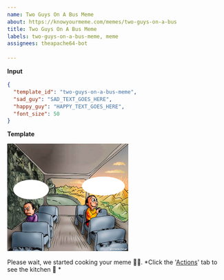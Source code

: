 ```yaml
---
name: Two Guys On A Bus Meme
about: https://knowyourmeme.com/memes/two-guys-on-a-bus
title: Two Guys On A Bus Meme
labels: two-guys-on-a-bus-meme, meme
assignees: theapache64-bot

---
```

**Input**

```json
{
  "template_id": "two-guys-on-a-bus-meme",
  "sad_guy": "SAD_TEXT_GOES_HERE",
  "happy_guy": "HAPPY_TEXT_GOES_HERE",
  "font_size": 50
}
```
<!-- 
sad_guy = The guy sits on the left side, looking at the rocks
happy_guy = The guy sits on the right side, looking at the mountains
font_size = Font size (both sad_guy text and happy_guy text)
 -->
**Template**

<img src="https://raw.githubusercontent.com/theapache64/gh-meme-maker/master/template_images/two_guys_on_a_bus.jpg" height="250"/>

<!-- 
Once you created the issue...
 --> 
Please wait, we started cooking your meme 👨‍🍳. *Click the '[Actions](https://github.com/theapache64/gh-meme-maker/actions)' tab to see the kitchen 🍳 *
 